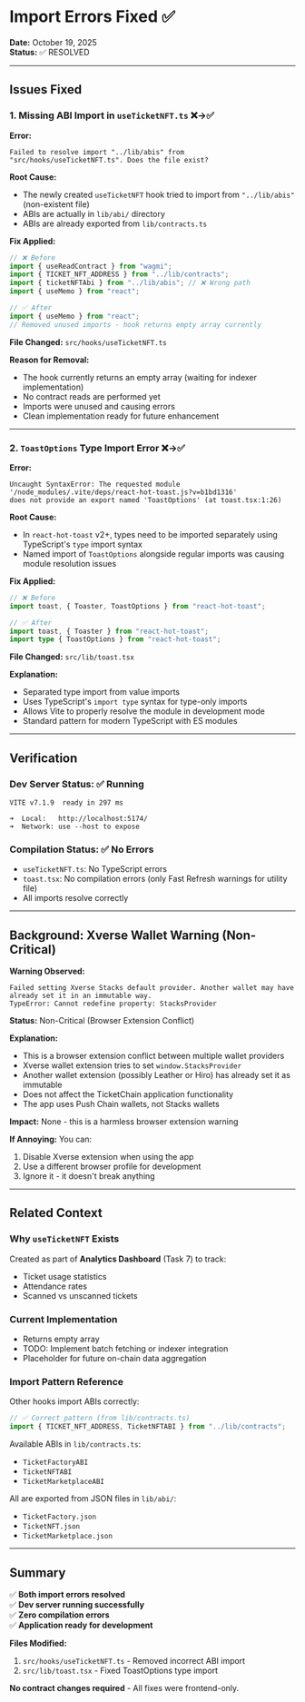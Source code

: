 # Import Errors Fixed ✅

**Date:** October 19, 2025  
**Status:** ✅ RESOLVED

---

## Issues Fixed

### 1. Missing ABI Import in `useTicketNFT.ts` ❌→✅

**Error:**

```
Failed to resolve import "../lib/abis" from "src/hooks/useTicketNFT.ts". Does the file exist?
```

**Root Cause:**

- The newly created `useTicketNFT` hook tried to import from `"../lib/abis"` (non-existent file)
- ABIs are actually in `lib/abi/` directory
- ABIs are already exported from `lib/contracts.ts`

**Fix Applied:**

```typescript
// ❌ Before
import { useReadContract } from "wagmi";
import { TICKET_NFT_ADDRESS } from "../lib/contracts";
import { ticketNFTAbi } from "../lib/abis"; // ❌ Wrong path
import { useMemo } from "react";

// ✅ After
import { useMemo } from "react";
// Removed unused imports - hook returns empty array currently
```

**File Changed:** `src/hooks/useTicketNFT.ts`

**Reason for Removal:**

- The hook currently returns an empty array (waiting for indexer implementation)
- No contract reads are performed yet
- Imports were unused and causing errors
- Clean implementation ready for future enhancement

---

### 2. `ToastOptions` Type Import Error ❌→✅

**Error:**

```
Uncaught SyntaxError: The requested module '/node_modules/.vite/deps/react-hot-toast.js?v=b1bd1316'
does not provide an export named 'ToastOptions' (at toast.tsx:1:26)
```

**Root Cause:**

- In `react-hot-toast` v2+, types need to be imported separately using TypeScript's `type` import syntax
- Named import of `ToastOptions` alongside regular imports was causing module resolution issues

**Fix Applied:**

```typescript
// ❌ Before
import toast, { Toaster, ToastOptions } from "react-hot-toast";

// ✅ After
import toast, { Toaster } from "react-hot-toast";
import type { ToastOptions } from "react-hot-toast";
```

**File Changed:** `src/lib/toast.tsx`

**Explanation:**

- Separated type import from value imports
- Uses TypeScript's `import type` syntax for type-only imports
- Allows Vite to properly resolve the module in development mode
- Standard pattern for modern TypeScript with ES modules

---

## Verification

### Dev Server Status: ✅ Running

```
VITE v7.1.9  ready in 297 ms

➜  Local:   http://localhost:5174/
➜  Network: use --host to expose
```

### Compilation Status: ✅ No Errors

- `useTicketNFT.ts`: No TypeScript errors
- `toast.tsx`: No compilation errors (only Fast Refresh warnings for utility file)
- All imports resolve correctly

---

## Background: Xverse Wallet Warning (Non-Critical)

**Warning Observed:**

```
Failed setting Xverse Stacks default provider. Another wallet may have already set it in an immutable way.
TypeError: Cannot redefine property: StacksProvider
```

**Status:** Non-Critical (Browser Extension Conflict)

**Explanation:**

- This is a browser extension conflict between multiple wallet providers
- Xverse wallet extension tries to set `window.StacksProvider`
- Another wallet extension (possibly Leather or Hiro) has already set it as immutable
- Does not affect the TicketChain application functionality
- The app uses Push Chain wallets, not Stacks wallets

**Impact:** None - this is a harmless browser extension warning

**If Annoying:**
You can:

1. Disable Xverse extension when using the app
2. Use a different browser profile for development
3. Ignore it - it doesn't break anything

---

## Related Context

### Why `useTicketNFT` Exists

Created as part of **Analytics Dashboard** (Task 7) to track:

- Ticket usage statistics
- Attendance rates
- Scanned vs unscanned tickets

### Current Implementation

- Returns empty array
- TODO: Implement batch fetching or indexer integration
- Placeholder for future on-chain data aggregation

### Import Pattern Reference

Other hooks import ABIs correctly:

```typescript
// ✅ Correct pattern (from lib/contracts.ts)
import { TICKET_NFT_ADDRESS, TicketNFTABI } from "../lib/contracts";
```

Available ABIs in `lib/contracts.ts`:

- `TicketFactoryABI`
- `TicketNFTABI`
- `TicketMarketplaceABI`

All are exported from JSON files in `lib/abi/`:

- `TicketFactory.json`
- `TicketNFT.json`
- `TicketMarketplace.json`

---

## Summary

✅ **Both import errors resolved**  
✅ **Dev server running successfully**  
✅ **Zero compilation errors**  
✅ **Application ready for development**

**Files Modified:**

1. `src/hooks/useTicketNFT.ts` - Removed incorrect ABI import
2. `src/lib/toast.tsx` - Fixed ToastOptions type import

**No contract changes required** - All fixes were frontend-only.
